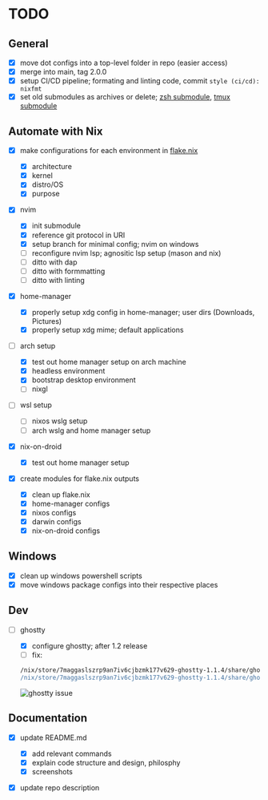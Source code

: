 # TODO

## General

- [x] move dot configs into a top-level folder in repo (easier access)
- [x] merge into main, tag 2.0.0
- [x] setup CI/CD pipeline; formating and linting code, commit `style (ci/cd): nixfmt`
- [x] set old submodules as archives or delete; [zsh submodule](https://github.com/nooneknowspeter/zsh), [tmux submodule](https://github.com/nooneknowspeter/tmux)

## Automate with Nix

- [x] make configurations for each environment in [flake.nix](./flake.nix)

  - [x] architecture
  - [x] kernel
  - [x] distro/OS
  - [x] purpose

- [x] nvim

  - [x] init submodule
  - [x] reference git protocol in URI
  - [x] setup branch for minimal config; nvim on windows
  - [ ] reconfigure nvim lsp; agnositic lsp setup (mason and nix)
  - [ ] ditto with dap
  - [ ] ditto with formmatting
  - [ ] ditto with linting

- [x] home-manager

  - [x] properly setup xdg config in home-manager; user dirs (Downloads, Pictures)
  - [x] properly setup xdg mime; default applications

- [ ] arch setup

  - [x] test out home manager setup on arch machine
  - [x] headless environment
  - [x] bootstrap desktop environment
  - [ ] nixgl

- [ ] wsl setup

  - [ ] nixos wslg setup
  - [ ] arch wslg and home manager setup

- [x] nix-on-droid

  - [x] test out home manager setup

- [x] create modules for flake.nix outputs

  - [x] clean up flake.nix
  - [x] home-manager configs
  - [x] nixos configs
  - [x] darwin configs
  - [x] nix-on-droid configs

## Windows

- [x] clean up windows powershell scripts
- [x] move windows package configs into their respective places

## Dev

- [ ] ghostty

  - [x] configure ghostty; after 1.2 release
  - [ ] fix:

  ```sh
  /nix/store/7maggaslszrp9an7iv6cjbzmk177v629-ghostty-1.1.4/share/ghostty/shell-integration/zsh/ghostty-integration:142: defining function based on alias `sudo'
  /nix/store/7maggaslszrp9an7iv6cjbzmk177v629-ghostty-1.1.4/share/ghostty/shell-integration/zsh/ghostty-integration:226: parse error near `()'
  ```

  ![ghostty issue](https://i.imgur.com/bLFGKFV.png)

## Documentation

- [x] update README.md

  - [x] add relevant commands
  - [x] explain code structure and design, philosphy
  - [x] screenshots

- [x] update repo description
